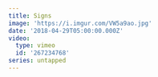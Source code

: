 ```yaml
---
title: Signs
image: 'https://i.imgur.com/VW5a9ao.jpg'
date: '2018-04-29T05:00:00.000Z'
video:
  type: vimeo
  id: '267234768'
series: untapped
---
```


